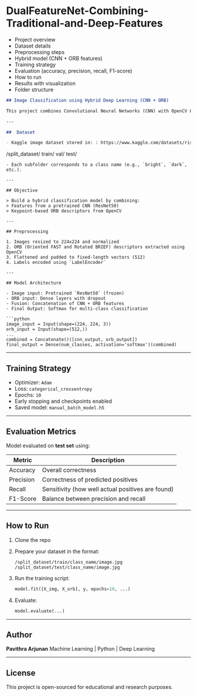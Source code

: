 # DualFeatureNet-Combining-Traditional-and-Deep-Features

* Project overview
* Dataset details
* Preprocessing steps
* Hybrid model (CNN + ORB features)
* Training strategy
* Evaluation (accuracy, precision, recall, F1-score)
* How to run
* Results with visualization
* Folder structure


```markdown
## Image Classification using Hybrid Deep Learning (CNN + ORB)

This project combines Convolutional Neural Networks (CNN) with OpenCV ORB descriptors to improve image classification. The model uses both pixel-based features and handcrafted features to achieve better performance, especially on complex or distorted images.

---

##  Dataset

- Kaggle image dataset stored in: : https://www.kaggle.com/datasets/rishabhrp/chest-x-ray-dataset
```

/split\_dataset/
train/
val/
test/

````
- Each subfolder corresponds to a class name (e.g., `bright`, `dark`, etc.).

---

## Objective

> Build a hybrid classification model by combining:
> Features from a pretrained CNN (ResNet50)
> Keypoint-based ORB descriptors from OpenCV

---

## Preprocessing

1. Images resized to 224x224 and normalized
2. ORB (Oriented FAST and Rotated BRIEF) descriptors extracted using OpenCV
3. Flattened and padded to fixed-length vectors (512)
4. Labels encoded using `LabelEncoder`

---

## Model Architecture

- Image input: Pretrained `ResNet50` (frozen)
- ORB input: Dense layers with dropout
- Fusion: Concatenation of CNN + ORB features
- Final Output: Softmax for multi-class classification

```python
image_input = Input(shape=(224, 224, 3))
orb_input = Input(shape=(512,))
...
combined = Concatenate()([cnn_output, orb_output])
final_output = Dense(num_classes, activation='softmax')(combined)
````

---

## Training Strategy

* Optimizer: `Adam`
* Loss: `categorical_crossentropy`
* Epochs: `10`
* Early stopping and checkpoints enabled
* Saved model: `manual_batch_model.h5`

---

## Evaluation Metrics

Model evaluated on **test set** using:

| Metric    | Description                                       |
| --------- | ------------------------------------------------- |
| Accuracy  | Overall correctness                               |
| Precision | Correctness of predicted positives                |
| Recall    | Sensitivity (how well actual positives are found) |
| F1-Score  | Balance between precision and recall              |

---
## How to Run

1. Clone the repo

2. Prepare your dataset in the format:

   ```
   /split_dataset/train/class_name/image.jpg
   /split_dataset/test/class_name/image.jpg
   ```

3. Run the training script:

   ```python
   model.fit([X_img, X_orb], y, epochs=10, ...)
   ```

4. Evaluate:

   ```python
   model.evaluate(...)
   ```

---

## Author

**Pavithra Arjunan**
Machine Learning | Python | Deep Learning

---

## License

This project is open-sourced for educational and research purposes.
